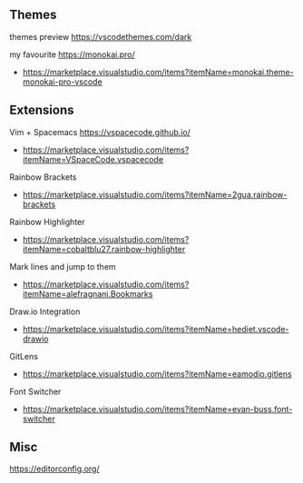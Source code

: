 ## Themes

themes preview
https://vscodethemes.com/dark

my favourite
https://monokai.pro/
- https://marketplace.visualstudio.com/items?itemName=monokai.theme-monokai-pro-vscode

## Extensions
Vim + Spacemacs https://vspacecode.github.io/
- https://marketplace.visualstudio.com/items?itemName=VSpaceCode.vspacecode

Rainbow Brackets
- https://marketplace.visualstudio.com/items?itemName=2gua.rainbow-brackets

Rainbow Highlighter
- https://marketplace.visualstudio.com/items?itemName=cobaltblu27.rainbow-highlighter

Mark lines and jump to them
- https://marketplace.visualstudio.com/items?itemName=alefragnani.Bookmarks

Draw.io Integration
- https://marketplace.visualstudio.com/items?itemName=hediet.vscode-drawio

GitLens
- https://marketplace.visualstudio.com/items?itemName=eamodio.gitlens

Font Switcher
- https://marketplace.visualstudio.com/items?itemName=evan-buss.font-switcher

## Misc

https://editorconfig.org/